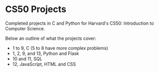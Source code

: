 # CS50 Projects

Completed projects in C and Python for Harvard's CS50: Introduction to Computer Science.

Below an outline of what the projects cover:
- 1 to 9, C (5 to 8 have more complex problems)
- 1, 2, 9, and 13, Python and Flask
- 10 and 11, SQL
- 12, JavaScript, HTML and CSS
